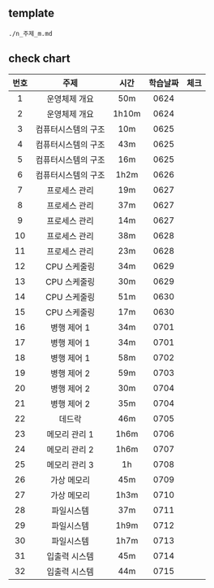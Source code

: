 ## template
```
./n_주제_m.md
```
## check chart
|번호|주제|시간|학습날짜|체크|
|:---:|:---:|:---:|:---:|:---:|
|1|운영체제 개요|50m|0624| |
|2|운영체제 개요|1h10m|0624| |
|3|컴퓨터시스템의 구조|10m|0625| |
|4|컴퓨터시스템의 구조|43m|0625| |
|5|컴퓨터시스템의 구조|16m|0625| |
|6|컴퓨터시스템의 구조|1h2m|0626| |
|7|프로세스 관리|19m|0627| |
|8|프로세스 관리|37m|0627| |
|9|프로세스 관리|14m|0627| |
|10|프로세스 관리|38m|0628| |
|11|프로세스 관리|23m|0628| |
|12|CPU 스케줄링|34m|0629| |
|13|CPU 스케줄링|30m|0629| |
|14|CPU 스케줄링|51m|0630| |
|15|CPU 스케줄링|17m|0630| |
|16|병행 제어 1|34m|0701| |
|17|병행 제어 1|34m|0701| |
|18|병행 제어 1|58m|0702| |
|19|병행 제어 2|59m|0703| |
|20|병행 제어 2|30m|0704| |
|21|병행 제어 2|35m|0704| |
|22|데드락|46m|0705| |
|23|메모리 관리 1|1h6m|0706| |
|24|메모리 관리 2|1h6m|0707| |
|25|메모리 관리 3|1h|0708| |
|26|가상 메모리|45m|0709| |
|27|가상 메모리|1h3m|0710| |
|28|파일시스템|37m|0711| |
|29|파일시스템|1h9m|0712| |
|30|파일시스템|1h7m|0713| |
|31|입출력 시스템|45m|0714| |
|32|입출력 시스템|44m|0715| |
